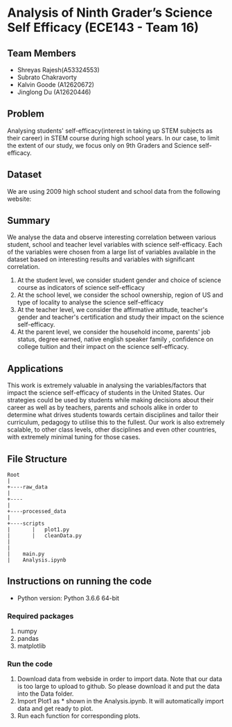 # Analysis of Ninth Grader’s Science Self Efficacy (ECE143 - Team 16)

## Team Members
- Shreyas Rajesh(A53324553)
- Subrato Chakravorty
- Kalvin Goode (A12620672)
- Jinglong Du (A12620446)

## Problem
Analysing students' self-efficacy(interest in taking up STEM subjects as their career) in STEM course during high school years.
In our case, to limit the extent of our study, we focus only on 9th Graders and Science self-efficacy.

## Dataset

We are using 2009 high school student and school data from the following website:


## Summary
We analyse the data and observe interesting correlation between various student, school and teacher level variables with science self-efficacy. Each of the variables were chosen from a large list of variables available in the dataset based on interesting results and variables with significant correlation.

1. At the student level, we consider student gender and choice of science course as indicators of science self-efficacy
2. At the school level, we consider the school ownership, region of US and type of locality to analyse the science self-efficacy
3. At the teacher level, we consider the affirmative attitude, teacher's gender and teacher's certification and study their impact on the science self-efficacy. 
4. At the parent level, we consider the household income, parents' job status, degree earned, native english speaker family , confidence on college tuition and their impact on the science self-efficacy.

## Applications
This work is extremely valuable in analysing the variables/factors that impact the science self-efficacy of students in the United States. Our strategies could be used by students while making decisions about their career as well as by teachers, parents and schools alike in order to determine what drives students towards certain disciplines and tailor their curriculum, pedagogy to utilise this to the fullest. Our work is also extremely scalable, to other class levels, other disciplines and even other countries, with extremely minimal tuning for those cases.  

## File Structure
```
Root
|
+----raw_data
|
+----
|
+----processed_data
|
+----scripts
|       |   plot1.py
|       |   cleanData.py
|
|    
|    main.py
|    Analysis.ipynb

```

## Instructions on running the code

* Python version: Python 3.6.6 64-bit
### Required packages

1. numpy
1. pandas
2. matplotlib

### Run the code

1. Download data from webside in order to import data. Note that our data is too large to upload to github. So please download it and put the data into the Data folder.
2. Import Plot1 as * shown in the Analysis.ipynb. It will automatically import data and get ready to plot.
3. Run each function for corresponding plots.

